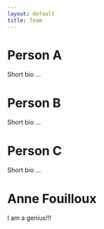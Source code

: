 ```yaml
---
layout: default
title: Team
---
```


# Person A

Short bio ...


# Person B

Short bio ...


# Person C

Short bio ...

# Anne Fouilloux

I am a genius!!!
